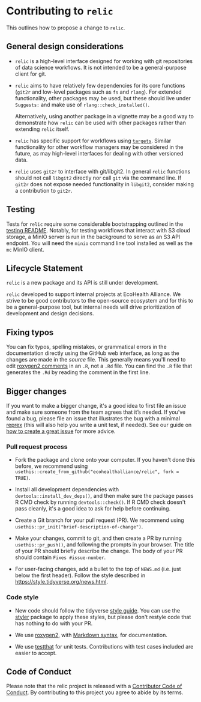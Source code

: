 # Contributing to `relic`

This outlines how to propose a change to `relic`.

## General design considerations

-   `relic` is a high-level interface designed for working with git repositories
    of data science workflows. It is not intended to be a general-purpose client
    for git.
-   `relic` aims to have relatively few dependencies for its core functions (`git2r`
    and low-level packages such as `fs` and `rlang`).  For extended functionality,
    other packages may be used, but these should live under `Suggests:` and
    make use of `rlang::check_installed()`.
    
    Alternatively, using another package in a vignette may be a good way to
    demonstrate how `relic` can be used with other packages rather than extending
    `relic` itself.
-   `relic` has specific support for workflows using
     [`targets`](https://books.ropensci.org/targets/).  Similar functionality
     for other workflow managers may be considered in the future, as may high-level
     interfaces for dealing with other versioned data.
-   `relic` uses `git2r` to interface with git/libgit2.  In general `relic` functions
    should not call `libgit2` directly nor call `git` via the command line.  If
    `git2r` does not expose needed functionality in `libgit2`, consider making
    a contribution to `git2r`.
    
## Testing

Tests for `relic` require some considerable bootstrapping outlined in the
[testing README](tests/README.md).  Notably, for testing workflows that interact
with S3 cloud storage, a MinIO server is run in the background to serve as an
S3 API endpoint.  You will need the `minio` command line tool installed as well
as the `mc` MinIO client.

## Lifecycle Statement

`relic` is a new package and its API is still under development.

`relic` developed to support internal projects at EcoHealth Alliance. We strive 
to be good contributors to the open-source ecosystem and for this to be a
general-purpose tool, but internal needs will drive prioritization of development
and design decisions.

## Fixing typos

You can fix typos, spelling mistakes, or grammatical errors in the documentation directly using the GitHub web interface, as long as the changes are made in the _source_ file. 
This generally means you'll need to edit [roxygen2 comments](https://roxygen2.r-lib.org/articles/roxygen2.html) in an `.R`, not a `.Rd` file. 
You can find the `.R` file that generates the `.Rd` by reading the comment in the first line.

## Bigger changes

If you want to make a bigger change, it's a good idea to first file an issue and make sure someone from the team agrees that it’s needed. 
If you’ve found a bug, please file an issue that illustrates the bug with a minimal 
[reprex](https://www.tidyverse.org/help/#reprex) (this will also help you write a unit test, if needed).
See our guide on [how to create a great issue](https://code-review.tidyverse.org/issues/) for more advice.

### Pull request process

*   Fork the package and clone onto your computer. If you haven't done this before, we recommend using `usethis::create_from_github("ecohealthalliance/relic", fork = TRUE)`.

*   Install all development dependencies with `devtools::install_dev_deps()`, and then make sure the package passes R CMD check by running `devtools::check()`. 
    If R CMD check doesn't pass cleanly, it's a good idea to ask for help before continuing. 
*   Create a Git branch for your pull request (PR). We recommend using `usethis::pr_init("brief-description-of-change")`.

*   Make your changes, commit to git, and then create a PR by running `usethis::pr_push()`, and following the prompts in your browser.
    The title of your PR should briefly describe the change.
    The body of your PR should contain `Fixes #issue-number`.

*  For user-facing changes, add a bullet to the top of `NEWS.md` (i.e. just below the first header). Follow the style described in <https://style.tidyverse.org/news.html>.

### Code style

*   New code should follow the tidyverse [style guide](https://style.tidyverse.org). 
    You can use the [styler](https://CRAN.R-project.org/package=styler) package to apply these styles, but please don't restyle code that has nothing to do with your PR.  

*  We use [roxygen2](https://cran.r-project.org/package=roxygen2), with [Markdown syntax](https://cran.r-project.org/web/packages/roxygen2/vignettes/rd-formatting.html), for documentation.  

*  We use [testthat](https://cran.r-project.org/package=testthat) for unit tests. 
   Contributions with test cases included are easier to accept.  

## Code of Conduct

Please note that the relic project is released with a
[Contributor Code of Conduct](CODE_OF_CONDUCT.md). By contributing to this
project you agree to abide by its terms.
